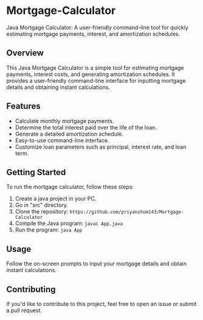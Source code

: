 # Mortgage-Calculator
Java Mortgage Calculator: A user-friendly command-line tool for quickly estimating mortgage payments, interest, and amortization schedules.

## Overview

This Java Mortgage Calculator is a simple tool for estimating mortgage payments, interest costs, and generating amortization schedules. It provides a user-friendly command-line interface for inputting mortgage details and obtaining instant calculations.

## Features

- Calculate monthly mortgage payments.
- Determine the total interest paid over the life of the loan.
- Generate a detailed amortization schedule.
- Easy-to-use command-line interface.
- Customize loan parameters such as principal, interest rate, and loan term.

## Getting Started

To run the mortgage calculator, follow these steps:

1. Create a java project in your PC.
2. Go in "src" directory.
3. Clone the repository: `https://github.com/priyanshum143/Mortgage-Calculator`
4. Compile the Java program: `javac App.java`
5. Run the program: `java App`

## Usage

Follow the on-screen prompts to input your mortgage details and obtain instant calculations.

## Contributing

If you'd like to contribute to this project, feel free to open an issue or submit a pull request.
